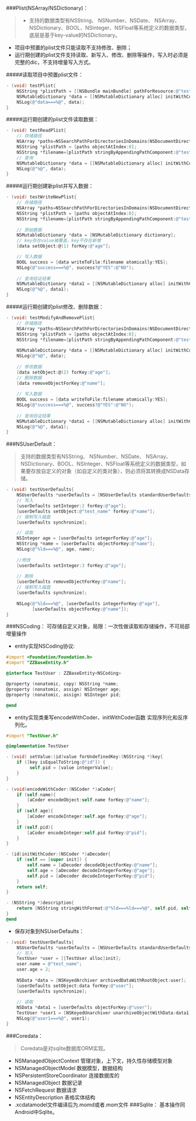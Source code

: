 ###Plist(NSArray/NSDictionary)：
> * 支持的数据类型有NSString、 NSNumber、NSDate、 NSArray、NSDictionary、BOOL、NSInteger、NSFloat等系统定义的数据类型，底层是基于key-value的NSDictionary。
* 项目中预置的plist文件只能读取不支持修改、删除；
* 运行期创建的plist文件支持读取、新写入、修改、删除等操作，写入时必须是完整的dic，不支持增量写入方式。

#####读取项目中预置plist文件：

```objective-c
- (void) testPlist{
    NSString *plistPath = [[NSBundle mainBundle] pathForResource:@"test" ofType:@"plist"];
    NSMutableDictionary *data = [[NSMutableDictionary alloc] initWithContentsOfFile:plistPath];
    NSLog(@"data===%@", data);
}
```
#####运行期创建的plist文件读取数据：

```objective-c
- (void) testReadPlist{
    // 存储路径
    NSArray *paths=NSSearchPathForDirectoriesInDomains(NSDocumentDirectory,NSUserDomainMask,YES);
    NSString *plistPath = [paths objectAtIndex:0];
    NSString *filename=[plistPath stringByAppendingPathComponent:@"test_new.plist"];
    // 查询
    NSMutableDictionary *data = [[NSMutableDictionary alloc] initWithContentsOfFile:filename];
    NSLog(@"%@", data);
}
```
#####运行期创建新plist并写入数据：

```objective-c
- (void) testWriteNewPlist{
    // 存储路径
    NSArray *paths=NSSearchPathForDirectoriesInDomains(NSDocumentDirectory,NSUserDomainMask,YES);
    NSString *plistPath = [paths objectAtIndex:0];
    NSString *filename=[plistPath stringByAppendingPathComponent:@"test_new.plist"];
    
    // 原始数据
    NSMutableDictionary *data = [NSMutableDictionary dictionary];
    // key存在value被覆盖，key不存在新增
    [data setObject:@(1) forKey:@"age"];

    // 写入数据
    BOOL success = [data writeToFile:filename atomically:YES];
    NSLog(@"success===%@", success?@"YES":@"NO");
    
    // 查询验证结果
    NSMutableDictionary *data1 = [[NSMutableDictionary alloc] initWithContentsOfFile:filename];
    NSLog(@"%@", data1);
}
```
#####运行期创建的plist修改、删除数据：
```objective-c
- (void) testModifyAndRemovePlist{
    // 存储路径
    NSArray *paths=NSSearchPathForDirectoriesInDomains(NSDocumentDirectory,NSUserDomainMask,YES);
    NSString *plistPath = [paths objectAtIndex:0];
    NSString *filename=[plistPath stringByAppendingPathComponent:@"test_new.plist"];
    
    NSMutableDictionary *data = [[NSMutableDictionary alloc] initWithContentsOfFile:filename];
    NSLog(@"%@", data);
    
    // 修改数据
    [data setObject:@(2) forKey:@"age"];
    // 删除数据
    [data removeObjectForKey:@"name"];
    
    // 写入数据
    BOOL success = [data writeToFile:filename atomically:YES];
    NSLog(@"success===%@", success?@"YES":@"NO");
    
    // 查询验证结果
    NSMutableDictionary *data1 = [[NSMutableDictionary alloc] initWithContentsOfFile:filename];
    NSLog(@"%@", data1);
}
```

###NSUserDefault：
> 支持的数据类型有NSString、 NSNumber、NSDate、 NSArray、NSDictionary、BOOL、NSInteger、NSFloat等系统定义的数据类型，如果要存放自定义的对象（如自定义的类对象），则必须将其转换成NSData存储。
```objective-c
- (void) testUserDefaults{
    NSUserDefaults *userDefaults = [NSUserDefaults standardUserDefaults];
    // 写入
    [userDefaults setInteger:2 forKey:@"age"];
    [userDefaults setObject:@"test_name" forKey:@"name"];
    // 强制写入磁盘
    [userDefaults synchronize];

    // 读取
    NSInteger age = [userDefaults integerForKey:@"age"];
    NSString *name = [userDefaults objectForKey:@"name"];
    NSLog(@"%ld===%@", age, name);
    
    //修改
    [userDefaults setInteger:3 forKey:@"age"];
    
    // 删除
    [userDefaults removeObjectForKey:@"name"];
    // 强制写入磁盘
    [userDefaults synchronize];
    
    NSLog(@"%ld===%@", [userDefaults integerForKey:@"age"],
          [userDefaults objectForKey:@"name"]);
}
```

###NSCoding：
可存储自定义对象，局限：一次性做读取和存储操作，不可局部增量操作

* entity实现NSCoding协议:

```objective-c
#import <Foundation/Foundation.h>
#import "ZZBaseEntity.h"

@interface TestUser : ZZBaseEntity<NSCoding>

@property (nonatomic, copy) NSString *name;
@property (nonatomic, assign) NSInteger age;
@property (nonatomic, assign) NSInteger pid;

@end
```

* entity实现类重写encodeWithCoder、initWithCoder函数
实现序列化和反序列化。

```objective-c
#import "TestUser.h"

@implementation TestUser

- (void) setValue:(id)value forUndefinedKey:(NSString *)key{
    if ([key isEqualToString:@"id"]) {
         self.pid = [value integerValue];
    }
}

- (void)encodeWithCoder:(NSCoder *)aCoder{
    if (self.name){
        [aCoder encodeObject:self.name forKey:@"name"];
    }
    if (self.age){
        [aCoder encodeInteger:self.age forKey:@"age"];
    }
    if (self.pid){
        [aCoder encodeInteger:self.pid forKey:@"pid"];
    }
}

- (id)initWithCoder:(NSCoder *)aDecoder{
    if (self == [super init]) {
        self.name = [aDecoder decodeObjectForKey:@"name"];
        self.age = [aDecoder decodeIntegerForKey:@"age"];
        self.pid = [aDecoder decodeIntegerForKey:@"pid"];
    }
    return self;
}

- (NSString *)description{
    return [NSString stringWithFormat:@"%ld===%ld===%@", self.pid, self.age, self.name];
}
@end
```

* 保存对象到NSUserDefaults：

```objective-c
- (void) testUserDefaults{
    NSUserDefaults *userDefaults = [NSUserDefaults standardUserDefaults];
    // 写入
    TestUser *user = [[TestUser alloc]init];
    user.name = @"test_name";
    user.age = 2;
    
    NSData *data = [NSKeyedArchiver archivedDataWithRootObject:user];
    [userDefaults setObject:data forKey:@"user"];
    [userDefaults synchronize];
    
    // 读取
    NSData *data1 = [userDefaults objectForKey:@"user"];
    TestUser *user1 = [NSKeyedUnarchiver unarchiveObjectWithData:data1];
    NSLog(@"user1===%@", user1);
}
```
###Coredata：
> Coredata是对sqlite数据库ORM实现。

* NSManagedObjectContext
管理对象，上下文，持久性存储模型对象
* NSManagedObjectModel
数据模型，数据结构
* NSPersistentStoreCoordinator
连接数据库的
* NSManagedObject
数据记录
* NSFetchRequest
数据请求
* NSEntityDescription
表格实体结构
* .xcdatamodel文件编译后为.momd或者.mom文件
###Sqlite：
基本操作同Android中Sqlite。